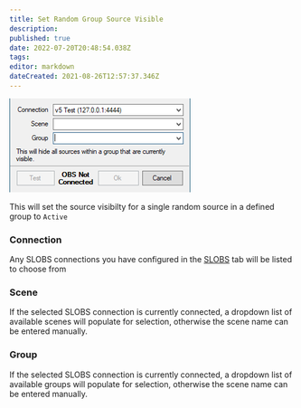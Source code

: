 ```yaml
---
title: Set Random Group Source Visible
description: 
published: true
date: 2022-07-20T20:48:54.038Z
tags: 
editor: markdown
dateCreated: 2021-08-26T12:57:37.346Z
---
```


![hide group](/122117096-5a0bde00-ce1e-11eb-8eb1-f95f9aa1082f.png)

This will set the source visibilty for a single random source in a defined group to `Active`

### Connection

Any SLOBS connections you have configured in the [SLOBS](/SLOBS) tab will be listed to choose from

### Scene

If the selected SLOBS connection is currently connected, a dropdown list of available scenes will populate for selection, otherwise the scene name can be entered manually.

### Group

If the selected SLOBS connection is currently connected, a dropdown list of available groups will populate for selection, otherwise the scene name can be entered manually.